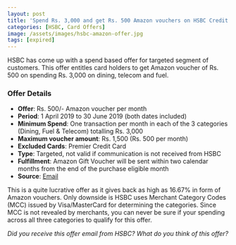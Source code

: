 ```yaml
---
layout: post
title: 'Spend Rs. 3,000 and get Rs. 500 Amazon vouchers on HSBC Credit Cards'
categories: [HSBC, Card Offers]
image: /assets/images/hsbc-amazon-offer.jpg
tags: [expired]
---
```


HSBC has come up with a spend based offer for targeted segment of customers. This offer entitles card holders to get Amazon voucher of Rs. 500 on spending Rs. 3,000 on dining, telecom and fuel.

### Offer Details

- **Offer**: Rs. 500/- Amazon voucher per month
- **Period**: 1 April 2019 to 30 June 2019 (both dates included)
- **Minimum Spend**: One transaction per month in each of the 3 categories (Dining, Fuel & Telecom) totalling Rs. 3,000
- **Maximum voucher amount**: Rs. 1,500 (Rs. 500 per month)
- **Excluded Cards**: Premier Credit Card
- **Type**: Targeted, not valid if communication is not received from HSBC
- **Fulfillment**: Amazon Gift Voucher will be sent within two calendar months from the end of the purchase eligible month
- **Source**: [Email](http://mail.hsbc.com.hk/in/cc_ls_0419/offer.htm)

This is a quite lucrative offer as it gives back as high as 16.67% in form of Amazon vouchers. Only downside is HSBC uses Merchant Category Codes (MCC) issued by Visa/MasterCard for determining the categories. Since MCC is not revealed by merchants, you can never be sure if your spending across all three categories to qualify for this offer.

_Did you receive this offer email from HSBC? What do you think of this offer?_
